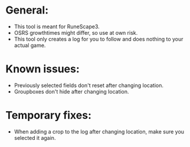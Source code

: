 # General:
- This tool is meant for RuneScape3.
- OSRS growthtimes might differ, so use at own risk.
- This tool only creates a log for you to follow and does nothing to your actual game.

# Known issues:
- Previously selected fields don't reset after changing location.
- Groupboxes don't hide after changing location.

# Temporary fixes:
- When adding a crop to the log after changing location, make sure you selected it again.
